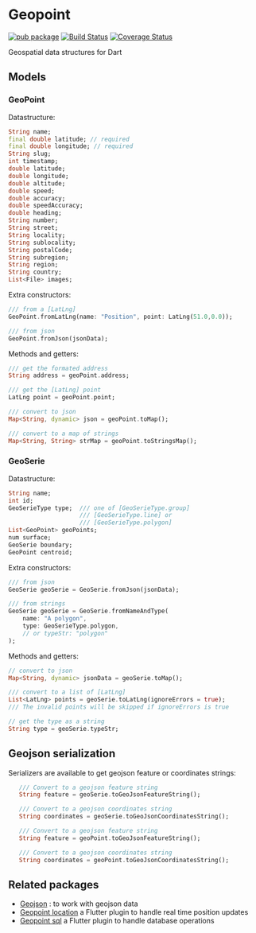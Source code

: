 # Geopoint

[![pub package](https://img.shields.io/pub/v/geopoint.svg)](https://pub.dartlang.org/packages/geopoint) [![Build Status](https://travis-ci.org/synw/geopoint.svg?branch=master)](https://travis-ci.org/synw/geopoint) [![Coverage Status](https://coveralls.io/repos/github/synw/geopoint/badge.svg?branch=master)](https://coveralls.io/github/synw/geopoint?branch=master)

Geospatial data structures for Dart

## Models

### GeoPoint

Datastructure:

   ```dart
   String name;
   final double latitude; // required
   final double longitude; // required
   String slug;
   int timestamp;
   double latitude;
   double longitude;
   double altitude;
   double speed;
   double accuracy;
   double speedAccuracy;
   double heading;
   String number;
   String street;
   String locality;
   String sublocality;
   String postalCode;
   String subregion;
   String region;
   String country;
   List<File> images;
   ```

Extra constructors:

   ```dart
   /// from a [LatLng]
   GeoPoint.fromLatLng(name: "Position", point: LatLng(51.0,0.0));

   /// from json
   GeoPoint.fromJson(jsonData);
   ```

Methods and getters:

   ```dart
   /// get the formated address
   String address = geoPoint.address;

   /// get the [LatLng] point
   LatLng point = geoPoint.point;

   /// convert to json
   Map<String, dynamic> json = geoPoint.toMap();

   /// convert to a map of strings
   Map<String, String> strMap = geoPoint.toStringsMap();
   ```

### GeoSerie

Datastructure:

   ```dart
   String name;
   int id;
   GeoSerieType type;  /// one of [GeoSerieType.group]
                       /// [GeoSerieType.line] or
                       /// [GeoSerieType.polygon]
   List<GeoPoint> geoPoints;
   num surface;
   GeoSerie boundary;
   GeoPoint centroid;
   ```

Extra constructors:

   ```dart
   /// from json
   GeoSerie geoSerie = GeoSerie.fromJson(jsonData);

   /// from strings
   GeoSerie geoSerie = GeoSerie.fromNameAndType(
       name: "A polygon",
       type: GeoSerieType.polygon,
       // or typeStr: "polygon"
   );
   ```

Methods and getters:

   ```dart
   // convert to json
   Map<String, dynamic> jsonData = geoSerie.toMap();

   /// convert to a list of [LatLng]
   List<LatLng> points = geoSerie.toLatLng(ignoreErrors = true);
   /// The invalid points will be skipped if ignoreErrors is true

   // get the type as a string
   String type = geoSerie.typeStr;
   ```

## Geojson serialization

Serializers are available to get geojson feature or coordinates strings:

```dart
   /// Convert to a geojson feature string
   String feature = geoSerie.toGeoJsonFeatureString();

   /// Convert to a geojson coordinates string
   String coordinates = geoSerie.toGeoJsonCoordinatesString();

   /// Convert to a geojson feature string
   String feature = geoPoint.toGeoJsonFeatureString();

   /// Convert to a geojson coordinates string
   String coordinates = geoPoint.toGeoJsonCoordinatesString();
   ```

## Related packages

- [Geojson](https://github.com/synw/geojson) : to work with geojson data
- [Geopoint location](https://github.com/synw/geopoint_location) a Flutter plugin to handle real time position updates
- [Geopoint sql](https://github.com/synw/geopoint_sql) a Flutter plugin to handle database operations
